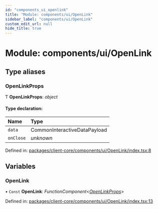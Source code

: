 ```yaml
---
id: "components_ui_openlink"
title: "Module: components/ui/OpenLink"
sidebar_label: "components/ui/OpenLink"
custom_edit_url: null
hide_title: true
---
```


# Module: components/ui/OpenLink

## Type aliases

### OpenLinkProps

Ƭ **OpenLinkProps**: *object*

#### Type declaration:

Name | Type |
:------ | :------ |
`data` | CommonInteractiveDataPayload |
`onClose` | *unknown* |

Defined in: [packages/client-core/components/ui/OpenLink/index.tsx:8](https://github.com/xr3ngine/xr3ngine/blob/66a84a950/packages/client-core/components/ui/OpenLink/index.tsx#L8)

## Variables

### OpenLink

• `Const` **OpenLink**: *FunctionComponent*<[*OpenLinkProps*](components_ui_openlink.md#openlinkprops)\>

Defined in: [packages/client-core/components/ui/OpenLink/index.tsx:13](https://github.com/xr3ngine/xr3ngine/blob/66a84a950/packages/client-core/components/ui/OpenLink/index.tsx#L13)
